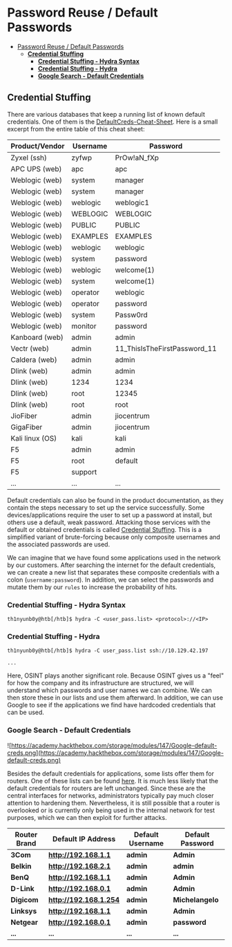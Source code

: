 # Password Reuse / Default Passwords
- [Password Reuse / Default Passwords](#password-reuse--default-passwords)
  - [**Credential Stuffing**](#credential-stuffing)
    - [**Credential Stuffing - Hydra Syntax**](#credential-stuffing---hydra-syntax)
    - [**Credential Stuffing - Hydra**](#credential-stuffing---hydra)
    - [**Google Search - Default Credentials**](#google-search---default-credentials)

## **Credential Stuffing**

There are various databases that keep a running list of known default credentials. One of them is the [DefaultCreds-Cheat-Sheet](https://github.com/ihebski/DefaultCreds-cheat-sheet). Here is a small excerpt from the entire table of this cheat sheet:

| **Product/Vendor** | **Username** | **Password** |
| --- | --- | --- |
| Zyxel (ssh) | zyfwp | PrOw!aN_fXp |
| APC UPS (web) | apc | apc |
| Weblogic (web) | system | manager |
| Weblogic (web) | system | manager |
| Weblogic (web) | weblogic | weblogic1 |
| Weblogic (web) | WEBLOGIC | WEBLOGIC |
| Weblogic (web) | PUBLIC | PUBLIC |
| Weblogic (web) | EXAMPLES | EXAMPLES |
| Weblogic (web) | weblogic | weblogic |
| Weblogic (web) | system | password |
| Weblogic (web) | weblogic | welcome(1) |
| Weblogic (web) | system | welcome(1) |
| Weblogic (web) | operator | weblogic |
| Weblogic (web) | operator | password |
| Weblogic (web) | system | Passw0rd |
| Weblogic (web) | monitor | password |
| Kanboard (web) | admin | admin |
| Vectr (web) | admin | 11_ThisIsTheFirstPassword_11 |
| Caldera (web) | admin | admin |
| Dlink (web) | admin | admin |
| Dlink (web) | 1234 | 1234 |
| Dlink (web) | root | 12345 |
| Dlink (web) | root | root |
| JioFiber | admin | jiocentrum |
| GigaFiber | admin | jiocentrum |
| Kali linux (OS) | kali | kali |
| F5 | admin | admin |
| F5 | root | default |
| F5 | support |  |
| ... | ... | ... |

Default credentials can also be found in the product documentation, as they contain the steps necessary to set up the service successfully. Some devices/applications require the user to set up a password at install, but others use a default, weak password. Attacking those services with the default or obtained credentials is called [Credential Stuffing](https://owasp.org/www-community/attacks/Credential_stuffing). This is a simplified variant of brute-forcing because only composite usernames and the associated passwords are used.

We can imagine that we have found some applications used in the network by our customers. After searching the internet for the default credentials, we can create a new list that separates these composite credentials with a colon (`username:password`). In addition, we can select the passwords and mutate them by our `rules` to increase the probability of hits.

### **Credential Stuffing - Hydra Syntax**

```
th1nyunb0y@htb[/htb]$ hydra -C <user_pass.list> <protocol>://<IP>
```

### **Credential Stuffing - Hydra**

```
th1nyunb0y@htb[/htb]$ hydra -C user_pass.list ssh://10.129.42.197

...
```

Here, OSINT plays another significant role. Because OSINT gives us a "feel" for how the company and its infrastructure are structured, we will understand which passwords and user names we can combine. We can then store these in our lists and use them afterward. In addition, we can use Google to see if the applications we find have hardcoded credentials that can be used.

### **Google Search - Default Credentials**

![https://academy.hackthebox.com/storage/modules/147/Google-default-creds.png](https://academy.hackthebox.com/storage/modules/147/Google-default-creds.png)

Besides the default credentials for applications, some lists offer them for routers. One of these lists can be found [here](https://www.softwaretestinghelp.com/default-router-username-and-password-list/). It is much less likely that the default credentials for routers are left unchanged. Since these are the central interfaces for networks, administrators typically pay much closer attention to hardening them. Nevertheless, it is still possible that a router is overlooked or is currently only being used in the internal network for test purposes, which we can then exploit for further attacks.

| **Router Brand** | **Default IP Address** | **Default Username** | **Default Password** |
| --- | --- | --- | --- |
| **3Com** | **http://192.168.1.1** | **admin** | **Admin** |
| **Belkin** | **http://192.168.2.1** | **admin** | **admin** |
| **BenQ** | **http://192.168.1.1** | **admin** | **Admin** |
| **D-Link** | **http://192.168.0.1** | **admin** | **Admin** |
| **Digicom** | **http://192.168.1.254** | **admin** | **Michelangelo** |
| **Linksys** | **http://192.168.1.1** | **admin** | **Admin** |
| **Netgear** | **http://192.168.0.1** | **admin** | **password** |
| **...** | **...** | **...** | **...** |
